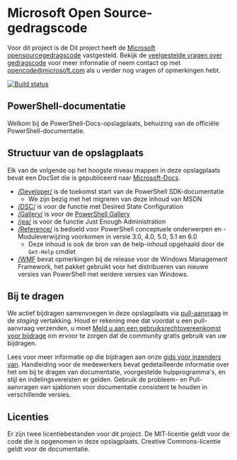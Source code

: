 # <a name="microsoft-open-source-code-of-conduct"></a>Microsoft Open Source-gedragscode

Voor dit project is de Dit project heeft de [Microsoft opensourcegedragscode](https://opensource.microsoft.com/codeofconduct/) vastgesteld.
Bekijk de [veelgestelde vragen over gedragscode](https://opensource.microsoft.com/codeofconduct/faq/) voor meer informatie of neem contact op met [opencode@microsoft.com](mailto:opencode@microsoft.com) als u verder nog vragen of opmerkingen hebt.

[![Build status](https://ci.appveyor.com/api/projects/status/onshefxnc4g4pv87/branch/staging?svg=true)](https://ci.appveyor.com/project/PowerShell/powershell-docs/branch/staging)

## <a name="powershell-documentation"></a>PowerShell-documentatie

Welkom bij de PowerShell-Docs-opslagplaats, behuizing van de officiële PowerShell-documentatie.

## <a name="repository-structure"></a>Structuur van de opslagplaats

Elk van de volgende op het hoogste niveau mappen in deze opslagplaats bevat een DocSet die is gepubliceerd naar [Microsoft-Docs](https://docs.microsoft.com/powershell).

- [/Developer/](https://docs.microsoft.com/powershell/developer/) is de toekomst start van de PowerShell SDK-documentatie
  - We zijn bezig met het migreren van deze inhoud van MSDN
- [/DSC/](https://docs.microsoft.com/powershell/dsc/) is voor de functie met Desired State Configuration
- [/Gallery/](https://docs.microsoft.com/powershell/gallery) is voor de [PowerShell Gallery](https://www.powershellgallery.com/)
- [/jea/](https://docs.microsoft.com/powershell/jea/) is voor de functie Just Enough Administration
- [/Reference/](https://docs.microsoft.com/powershell/scripting/) is bedoeld voor PowerShell conceptuele onderwerpen en -Moduleverwijzing voorkomen in versie 3.0, 4.0, 5.0, 5.1 en 6.0
  - Deze inhoud is ook de bron van de help-inhoud opgehaald door de `Get-Help` cmdlet
- [/WMF](https://docs.microsoft.com/powershell/wmf/readme) bevat opmerkingen bij de release voor de Windows Management Framework, het pakket gebruikt voor het distribueren van nieuwe versies van PowerShell met eerdere versies van Windows.

## <a name="contributing"></a>Bij te dragen

We actief bijdragen samenvoegen in deze opslagplaats via [pull-aanvraag](https://help.github.com/articles/using-pull-requests/) in de *staging* vertakking.
Houd er rekening mee dat voordat u een pull-aanvraag verzenden, u moet [Meld u aan een gebruiksrechtovereenkomst voor bijdrage](https://cla.microsoft.com/) om ervoor te zorgen dat de community gratis gebruik van uw bijdragen.

Lees voor meer informatie op die bijdragen aan onze [gids voor inzenders van](CONTRIBUTING.md).
Handleiding voor de medewerkers bevat gedetailleerde informatie over het om bij te dragen van documentatie, voorgestelde hulpprogramma's, en stijl en indelingsvereisten er gelden.
Gebruik de probleem- en Pull-aanvragen van sjablonen voor documentatie consistent te houden in verschillende versies.

## <a name="licenses"></a>Licenties

Er zijn twee licentiebestanden voor dit project.
De MIT-licentie geldt voor de code die is opgenomen in deze opslagplaats.
Creative Commons-licentie geldt voor de documentatie.